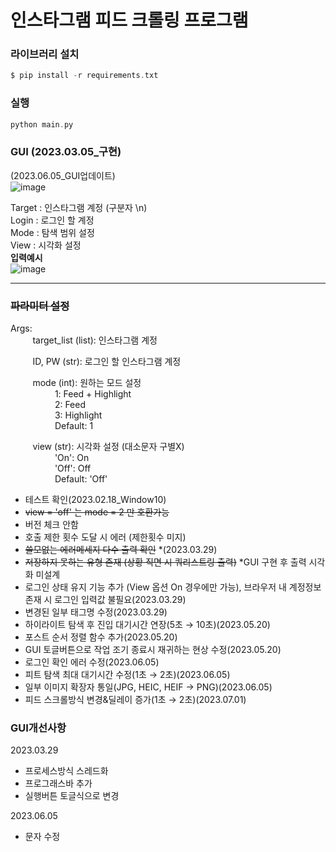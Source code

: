 # 인스타그램 피드 크롤링 프로그램

### 라이브러리 설치
```c
$ pip install -r requirements.txt
```

### 실행
```c
python main.py
```
### GUI (2023.03.05_구현)
(2023.06.05_GUI업데이트)  
![image](https://github.com/HHYUNHH/instagram/assets/112064615/af4e1b55-7939-4086-b875-d818f8d4578d)

Target : 인스타그램 계정 (구분자 \n)  
Login : 로그인 할 계정  
Mode : 탐색 범위 설정  
View : 시각화 설정  
**입력예시**  
![image](https://github.com/HHYUNHH/instagram/assets/112064615/bc8f5c54-bea6-45fa-a4dd-82a261c1a089)

---
### ~~파라미터 설정~~  
Args:  
&nbsp;&nbsp;&nbsp;&nbsp;&nbsp;&nbsp;&nbsp;&nbsp;
target_list (list): 인스타그램 계정  

&nbsp;&nbsp;&nbsp;&nbsp;&nbsp;&nbsp;&nbsp;&nbsp;
ID, PW (str): 로그인 할 인스타그램 계정  

&nbsp;&nbsp;&nbsp;&nbsp;&nbsp;&nbsp;&nbsp;&nbsp;
mode (int): 원하는 모드 설정  
&nbsp;&nbsp;&nbsp;&nbsp;&nbsp;&nbsp;&nbsp;&nbsp;
&nbsp;&nbsp;&nbsp;&nbsp;&nbsp;&nbsp;&nbsp;&nbsp;
1: Feed + Highlight  
&nbsp;&nbsp;&nbsp;&nbsp;&nbsp;&nbsp;&nbsp;&nbsp;
&nbsp;&nbsp;&nbsp;&nbsp;&nbsp;&nbsp;&nbsp;&nbsp;
2: Feed  
&nbsp;&nbsp;&nbsp;&nbsp;&nbsp;&nbsp;&nbsp;&nbsp;
&nbsp;&nbsp;&nbsp;&nbsp;&nbsp;&nbsp;&nbsp;&nbsp;
3: Highlight  
&nbsp;&nbsp;&nbsp;&nbsp;&nbsp;&nbsp;&nbsp;&nbsp;
&nbsp;&nbsp;&nbsp;&nbsp;&nbsp;&nbsp;&nbsp;&nbsp;
Default: 1  

&nbsp;&nbsp;&nbsp;&nbsp;&nbsp;&nbsp;&nbsp;&nbsp;
view (str): 시각화 설정 (대소문자 구별X)  
&nbsp;&nbsp;&nbsp;&nbsp;&nbsp;&nbsp;&nbsp;&nbsp;
&nbsp;&nbsp;&nbsp;&nbsp;&nbsp;&nbsp;&nbsp;&nbsp;
'On': On  
&nbsp;&nbsp;&nbsp;&nbsp;&nbsp;&nbsp;&nbsp;&nbsp;
&nbsp;&nbsp;&nbsp;&nbsp;&nbsp;&nbsp;&nbsp;&nbsp;
'Off': Off  
&nbsp;&nbsp;&nbsp;&nbsp;&nbsp;&nbsp;&nbsp;&nbsp;
&nbsp;&nbsp;&nbsp;&nbsp;&nbsp;&nbsp;&nbsp;&nbsp;
Default: 'Off'  

+ 테스트 확인(2023.02.18_Window10)
+ ~~view = 'off' 는 mode = 2 만 호환가능~~
+ 버전 체크 안함
+ 호출 제한 횟수 도달 시 에러 (제한횟수 미지)
+ ~~쓸모없는 에러메세지 다수 출력 확인~~ *(2023.03.29)
+ ~~저장하지 못하는 유형 존재 (상황 직면 시 쿼리스트링 출력)~~ *GUI 구현 후 출력 시각화 미설계
+ 로그인 상태 유지 기능 추가 (View 옵션 On 경우에만 가능), 브라우저 내 계정정보 존재 시 로그인 입력값 불필요(2023.03.29)
+ 변경된 일부 태그명 수정(2023.03.29)
+ 하이라이트 탐색 후 진입 대기시간 연장(5초 → 10초)(2023.05.20)
+ 포스트 순서 정렬 함수 추가(2023.05.20)
+ GUI 토글버튼으로 작업 조기 종료시 재귀하는 현상 수정(2023.05.20)
+ 로그인 확인 에러 수정(2023.06.05)
+ 피트 탐색 최대 대기시간 수정(1초 → 2초)(2023.06.05)
+ 일부 이미지 확장자 통일(JPG, HEIC, HEIF → PNG)(2023.06.05)
+ 피드 스크롤방식 변경&딜레이 증가(1초 → 2초)(2023.07.01)

### GUI개선사항
2023.03.29
+ 프로세스방식 스레드화
+ 프로그래스바 추가
+ 실행버튼 토글식으로 변경

2023.06.05
+ 문자 수정
